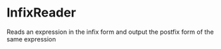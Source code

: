 # InfixReader
Reads an expression in the infix form and output the postfix form of the same expression
